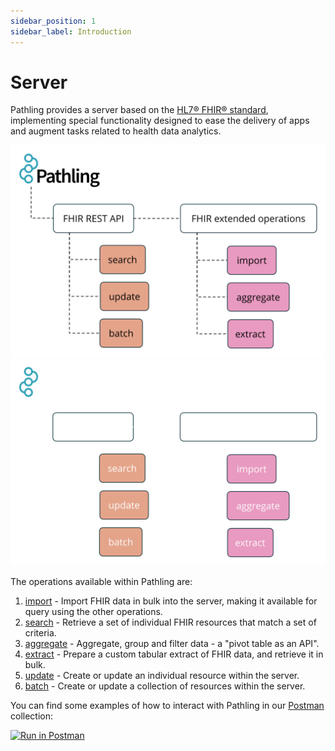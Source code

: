 ```yaml
---
sidebar_position: 1
sidebar_label: Introduction
---
```


# Server

Pathling provides a server based on the
[HL7&reg; FHIR&reg; standard](https://hl7.org/fhir/R4/), implementing special
functionality designed to ease the delivery of apps and augment tasks related to
health data analytics.

![Operations](/images/operations.svg#light-mode-only "Operations")
![Operations](/images/operations-dark.svg#dark-mode-only "Operations")

The operations available within Pathling are:

1. [import](/docs/server/operations/import) - Import FHIR data in bulk into the
   server,
   making it available for query using the other operations.
2. [search](/docs/server/operations/search) - Retrieve a set of individual FHIR
   resources
   that match a set of criteria.
3. [aggregate](/docs/server/operations/aggregate) - Aggregate, group and filter
   data - a
   "pivot table as an API".
5. [extract](/docs/server/operations/extract) - Prepare a custom tabular extract
   of FHIR
   data, and retrieve it in bulk.
6. [update](/docs/server/operations/update) - Create or update an individual
   resource
   within the server.
7. [batch](/docs/server/operations/update) - Create or update a collection of
   resources
   within the server.

You can find some examples of how to interact with Pathling in our
[Postman](https://www.getpostman.com/) collection:

<a class="postman-link"
href="https://documenter.getpostman.com/view/634774/UVsQs48s">
<img src="https://run.pstmn.io/button.svg" alt="Run in Postman"/></a>
